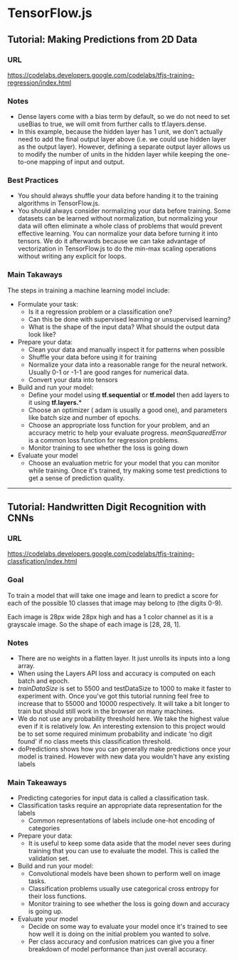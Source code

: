 # TensorFlow.js

## Tutorial: Making Predictions from 2D Data
### URL
https://codelabs.developers.google.com/codelabs/tfjs-training-regression/index.html

### Notes
* Dense layers come with a bias term by default, so we do not need to set useBias to true, we will omit from further calls to tf.layers.dense.
* In this example, because the hidden layer has 1 unit, we don't actually need to add the final output layer above (i.e. we could use hidden layer as the output layer). However, defining a separate output layer allows us to modify the number of units in the hidden layer while keeping the one-to-one mapping of input and output.

### Best Practices
* You should always shuffle your data before handing it to the training algorithms in TensorFlow.js.
* You should always consider normalizing your data before training. Some datasets can be learned without normalization, but normalizing your data will often eliminate a whole class of problems that would prevent effective learning. You can normalize your data before turning it into tensors. We do it afterwards because we can take advantage of vectorization in TensorFlow.js to do the min-max scaling operations without writing any explicit for loops.

### Main Takaways
The steps in training a machine learning model include:
* Formulate your task:
  * Is it a regression problem or a classification one?
  * Can this be done with supervised learning or unsupervised learning?
  * What is the shape of the input data? What should the output data look like?
* Prepare your data:
  * Clean your data and manually inspect it for patterns when possible
  * Shuffle your data before using it for training
  * Normalize your data into a reasonable range for the neural network. Usually 0-1 or -1-1 are good ranges for numerical data.
  * Convert your data into tensors
* Build and run your model:
  * Define your model using **tf.sequential** or **tf.model** then add layers to it using **tf.layers.***
  * Choose an optimizer ( adam is usually a good one), and parameters like batch size and number of epochs.
  * Choose an appropriate loss function for your problem, and an accuracy metric to help your evaluate progress. _meanSquaredError_ is a common loss function for regression problems.
  * Monitor training to see whether the loss is going down
* Evaluate your model
  * Choose an evaluation metric for your model that you can monitor while training. Once it's trained, try making some test predictions to get a sense of prediction quality.

---

## Tutorial: Handwritten Digit Recognition with CNNs
### URL
https://codelabs.developers.google.com/codelabs/tfjs-training-classfication/index.html

### Goal
To train a model that will take one image and learn to predict a score for each of the possible 10 classes that image may belong to (the digits 0-9).

Each image is 28px wide 28px high and has a 1 color channel as it is a grayscale image. So the shape of each image is [28, 28, 1].

### Notes
* There are no weights in a flatten layer. It just unrolls its inputs into a long array.
* When using the Layers API loss and accuracy is computed on each batch and epoch.
* _trainDataSize_ is set to 5500 and testDataSize to 1000 to make it faster to experiment with. Once you've got this tutorial running feel free to increase that to 55000 and 10000 respectively. It will take a bit longer to train but should still work in the browser on many machines.
* We do not use any probability threshold here. We take the highest value even if it is relatively low. An interesting extension to this project would be to set some required minimum probability and indicate ‘no digit found' if no class meets this classification threshold.
* doPredictions shows how you can generally make predictions once your model is trained. However with new data you wouldn't have any existing labels

### Main Takeaways
* Predicting categories for input data is called a classification task.
* Classification tasks require an appropriate data representation for the labels
  * Common representations of labels include one-hot encoding of categories
* Prepare your data:
  * It is useful to keep some data aside that the model never sees during training that you can use to evaluate the model. This is called the validation set.
* Build and run your model:
  * Convolutional models have been shown to perform well on image tasks.
  * Classification problems usually use categorical cross entropy for their loss functions.
  * Monitor training to see whether the loss is going down and accuracy is going up.
* Evaluate your model
  * Decide on some way to evaluate your model once it's trained to see how well it is doing on the initial problem you wanted to solve.
  * Per class accuracy and confusion matrices can give you a finer breakdown of model performance than just overall accuracy.
